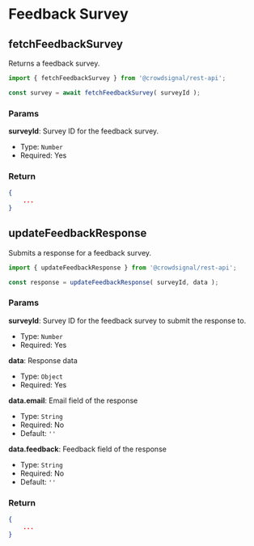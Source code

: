 # Feedback Survey

## fetchFeedbackSurvey

Returns a feedback survey.

```javascript
import { fetchFeedbackSurvey } from '@crowdsignal/rest-api';

const survey = await fetchFeedbackSurvey( surveyId );
```

### Params

**surveyId**: Survey ID for the feedback survey.

- Type: `Number`
- Required: Yes

### Return

```json
{
	...
}
```

## updateFeedbackResponse

Submits a response for a feedback survey.

```javascript
import { updateFeedbackResponse } from '@crowdsignal/rest-api';

const response = updateFeedbackResponse( surveyId, data );
```

### Params

**surveyId**: Survey ID for the feedback survey to submit the response to.

- Type: `Number`
- Required: Yes

**data**: Response data

- Type: `Object`
- Required: Yes

**data.email**: Email field of the response

- Type: `String`
- Required: No
- Default: `''`

**data.feedback**: Feedback field of the response

- Type: `String`
- Required: No
- Default: `''`

### Return

```json
{
	...
}
```


